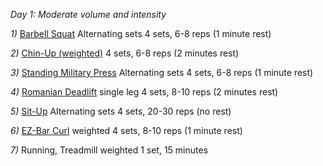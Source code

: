 *Day 1: Moderate volume and intensity*

*1)* [Barbell Squat](https://www.bodybuilding.com/exercises/detail/view/name/barbell-squat)
Alternating sets
4 sets, 6-8 reps (1 minute rest)

*2)* [Chin-Up (weighted)](https://www.bodybuilding.com/exercises/detail/view/name/chin-up)
4 sets, 6-8 reps (2 minutes rest)

*3)* [Standing Military Press](https://www.bodybuilding.com/exercises/detail/view/name/standing-military-press)
Alternating sets
4 sets, 6-8 reps (1 minute rest)

*4)* [Romanian Deadlift](https://www.bodybuilding.com/exercises/detail/view/name/romanian-deadlift)
single leg
4 sets, 8-10 reps (2 minutes rest)

*5)* [Sit-Up](https://www.bodybuilding.com/exercises/detail/view/name/sit-up)
Alternating sets
4 sets, 20-30 reps (no rest)

*6)* [EZ-Bar Curl](https://www.bodybuilding.com/exercises/detail/view/name/ez-bar-curl)
weighted
4 sets, 8-10 reps (1 minute rest)

*7)* Running, Treadmill
weighted
1 set, 15 minutes
